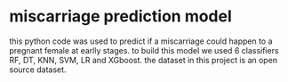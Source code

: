 # miscarriage prediction model
this python code was used to predict if a miscarriage could happen to a pregnant female at earlly stages.
to build this model we used 6 classifiers RF, DT, KNN, SVM, LR and XGboost.
the dataset in this project is an open source dataset.

